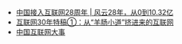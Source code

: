 
- [中国接入互联网28周年 | 风云28年，从0到10.32亿](https://www.fuxiinstitution.org.cn/internetbasic_569231544120643584)
- [互联网30年特稿①：从“羊肠小道”挤进来的互联网](https://finance.sina.cn/chanjing/gdxw/2024-03-29/detail-inapyieu4635699.d.html?from=wap)
- [中国互联网大事](https://baike.c114.com.cn/view.asp?id=18943-A9BD7282)
